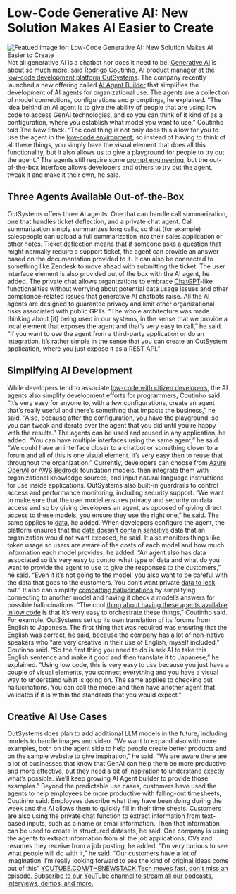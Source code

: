 # Low-Code Generative AI: New Solution Makes AI Easier to Create
![Featued image for: Low-Code Generative AI: New Solution Makes AI Easier to Create](https://cdn.thenewstack.io/media/2024/04/b7eccb84-mariia-shalabaieva-jryya3w2uxk-unsplash-1024x576.jpg)
Not all generative AI is a chatbot nor does it need to be.
[Generative AI](https://thenewstack.io/how-generative-ai-coding-assistants-increase-developer-velocity/) is about so much more, said [Rodrigo Coutinho](https://www.linkedin.com/in/sousacoutinho/), AI product manager at the [low-code development platform OutSystems](https://www.outsystems.com/).
The company recently launched a new offering called
[AI Agent Builder](https://www.outsystems.com/ai/) that simplifies the development of AI agents for organizational use. The agents are a collection of model connections, configurations and promptings, he explained.
“The idea behind an AI agent is to give the ability of people that are using low code to access GenAI technologies, and so you can think of it kind of as a configuration, where you establish what model you want to use,” Coutinho told The New Stack. “The cool thing is not only does this allow for you to use the agent in the
[low-code environment](https://thenewstack.io/what-a-low-code-platform-offers-frontend-developers/), so instead of having to think of all these things, you simply have the visual element that does all this functionality, but it also allows us to give a playground for people to try out the agent.”
The agents still require some
[prompt engineering](https://thenewstack.io/developer-tips-in-ai-prompt-engineering/), but the out-of-the-box interface allows developers and others to try out the agent, tweak it and make it their own, he said.
## Three Agents Available Out-of-the-Box
OutSystems offers three AI agents: One that can handle call summarization, one that handles ticket deflection, and a private chat agent.
Call summarization simply summarizes long calls, so that (for example) salespeople can upload a full summarization into their sales application or other notes. Ticket deflection means that if someone asks a question that might normally require a support ticket, the agent can provide an answer based on the documentation provided to it. It can also be connected to something like Zendesk to move ahead with submitting the ticket. The user interface element is also provided out of the box with the AI agent, he added.
The private chat allows organizations to embrace
[ChatGPT](https://thenewstack.io/improving-chatgpts-ability-to-understand-ambiguous-prompts/)-like functionalities without worrying about potential data usage issues and other compliance-related issues that generative AI chatbots raise. All the AI agents are designed to guarantee privacy and limit other organizational risks associated with public GPTs.
“The whole architecture was made thinking about [it] being used in our systems, in the sense that we provide a local element that exposes the agent and that’s very easy to call,” he said. “If you want to use the agent from a third-party application or do an integration, it’s rather simple in the sense that you can create an OutSystem application, where you just expose it as a REST API.”
## Simplifying AI Development
While developers tend to associate
[low-code with citizen developers](https://thenewstack.io/pro-coders-key-to-stopping-citizen-developer-security-breach/), the AI agents also simplify development efforts for programmers, Coutinho said.
“It’s very easy for anyone to, with a few configurations, create an agent that’s really useful and there’s something that impacts the business,” he said. “Also, because after the configuration, you have the playground, so you can tweak and iterate over the agent that you did until you’re happy with the results.”
The agents can be used and reused in any application, he added.
“You can have multiple interfaces using the same agent,” he said. “We could have an interface closer to a chatbot or something closer to a forum and all of this is one visual element. It’s very easy then to reuse that throughout the organization.”
Currently, developers can choose from
[Azure OpenAI](https://thenewstack.io/generative-ai-cloud-services-aws-azure-or-google-cloud/) or [AWS](https://aws.amazon.com/?utm_content=inline+mention) [Bedrock](https://thenewstack.io/aws-goes-deep-on-ai-chip-power-and-cost-savings/) foundation models, then integrate them with organizational knowledge sources, and input natural language instructions for use inside applications. OutSystems also built-in guardrails to control access and performance monitoring, including security support.
“We want to make sure that the user model ensures privacy and security on data access and so by giving developers an agent, as opposed of giving direct access to these models, you ensure they use the right one,” he said.
The same applies to
[data](https://thenewstack.io/integrating-real-time-and-historical-data-enhances-decision-making/), he added. When developers configure the agent, the platform ensures that the [data doesn’t contain sensitive](https://thenewstack.io/qa-how-verticalchange-secures-sensitive-data-using-open-source-tools/) data that an organization would not want exposed, he said. It also monitors things like token usage so users are aware of the costs of each model and how much information each model provides, he added.
“An agent also has data associated so it’s very easy to control what type of data and what do you want to provide the agent to use to give the responses to the customers,” he said. “Even if it’s not going to the model, you also want to be careful with the data that goes to the customers. You don’t want private
[data to leak](https://thenewstack.io/why-unsuspecting-data-leaks-are-a-key-to-rampant-blockchain-hacks/) out.”
It also can simplify
[combatting hallucinations](https://thenewstack.io/3-ways-to-stop-llm-hallucinations/) by simplifying connecting to another model and having it check a model’s answers for possible hallucinations.
“The cool
[thing about having these agents available in low code](https://thenewstack.io/adopting-low-code-for-developers-5-things-to-consider/) is that it’s very easy to orchestrate these things,” Coutinho said.
For example, OutSystems set up its own translation of its forums from English to Japanese. The first thing that was required was ensuring that the English was correct, he said, because the company has a lot of non-native speakers who “are very creative in their use of English, myself included,” Coutinho said.
“So the first thing you need to do is ask AI to take this English sentence and make it good and then translate it to Japanese,” he explained. “Using low code, this is very easy to use because you just have a couple of visual elements, you connect everything and you have a visual way to understand what is going on. The same applies to checking out hallucinations. You can call the model and then have another agent that validates if it is within the standards that you would expect.”
## Creative AI Use Cases
OutSystems does plan to add additional LLM models in the future, including models to handle images and video.
“We want to expand also with more examples, both on the agent side to help people create better products and on the sample website to give inspiration,” he said. “We are aware there are a lot of businesses that know that GenAI can help them be more productive and more effective, but they need a bit of inspiration to understand exactly what’s possible. We’ll keep growing AI Agent builder to provide those examples.”
Beyond the predictable use cases, customers have used the agents to help employees be more productive with falling-out timesheets, Coutinho said. Employees describe what they have been doing during the week and the AI allows them to quickly fill in their time sheets.
Customers are also using the private chat function to extract information from text-based inputs, such as a name or email information. Then that information can be used to create in structured datasets, he said.
One company is using the agents to extract information from all the job applications, CVs and resumes they receive from a job posting, he added.
“I’m very curious to see what people will do with it,” he said. “Our customers have a lot of imagination. I’m really looking forward to see the kind of original ideas come out of this”
[
YOUTUBE.COM/THENEWSTACK
Tech moves fast, don't miss an episode. Subscribe to our YouTube
channel to stream all our podcasts, interviews, demos, and more.
](https://youtube.com/thenewstack?sub_confirmation=1)
